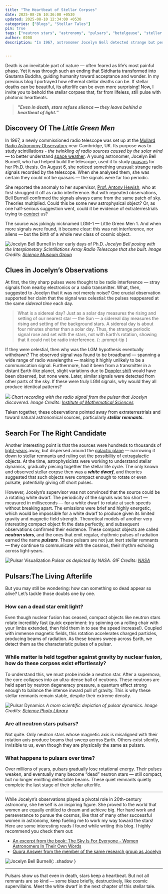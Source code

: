 ```yaml
---
title: "The Heartbeat of Stellar Corpses"
date: 2025-08-26 10:36:00 +0530
updated: 2025-08-10 12:34:00 +0530
categories: ["Blogs", "Stellar Tales"]
pin: true
tags: ["neutron stars", "astronomy", "pulsars", "betelgeuse", "stellar remnants"] 
author: 0208   
description: "In 1967, astronomer Jocelyn Bell detected strange but periodic signals from outer space, briefly mistaking them for extraterrestrial life. She jokingly nicknamed the source ‘Little Green Men’ (LGM-1). These mysterious signals were the first discovered pulsars—cosmic “heartbeats” of stellar corpses."


---
```

<style>
  /* Force drop cap */
  #post-wrapper .post-content > p:first-of-type::first-letter {
    font-size: 5.5em !important;
    float: left;
    line-height: 0.75;
    margin: 0.1em 0.15em 0 0;
    font-family: Georgia, serif;
    font-weight: bold;
    color: inherit;
  }
</style>

Death is an inevitable part of nature — often feared as life’s most painful phase. Yet it was through such an ending that Siddharta transformed into Gautama Buddha, guiding humanity toward acceptance and wonder. In my previous blog I portrayed how ethereal stellar deaths can be. If stellar deaths can be beautiful, its afterlife can be even more surprising! Now, I invite you to behold the stellar corpses that, far from lifeless, still pulse with photonic heartbeats.

> **_"Even in death, stars refuse silence — they leave behind a heartbeat of light._”**                                                                        

## Discovery Of The _Little Green Men_

In 1967, a newly commissioned radio telescope was set up at the [Mullard Radio Astronomy Observatory](https://en.wikipedia.org/wiki/Mullard_Radio_Astronomy_Observatory) near Cambridge, UK. Its purpose was to study scintillations - _the twinkling of radio sources caused by the solar wind_ — to better understand [space weather](https://www.spaceweatherlive.com/). A young astronomer, Jocelyn Bell Burnell, who had helped build the telescope, used it to study [quasars](https://science.nasa.gov/mission/hubble/science/science-behind-the-discoveries/hubble-quasars/) for her Ph.D. thesis. On August 6, she noticed something unusual: strange radio signals recorded by the telescope. When she analysed them, she was certain they could not be quasars — the signals were far too periodic.

She reported the anomaly to her supervisor, [Prof. Antony Hewish](https://www.nobelprize.org/prizes/physics/1974/hewish/biographical/), who at first shrugged it off as radio interference. But with repeated observations, Bell Burnell confirmed the signals always came from the same patch of sky. Theories multiplied. Could this be some new astrophysical object? Or, as one half-serious suggestion went, could it be evidence of extraterrestrials trying to _[contact](https://www.imdb.com/title/tt0118884/)_ us?

The source was jokingly nicknamed LGM-1 — Little Green Men 1. And when more signals were found, it became clear: this was not interference, nor aliens — but the birth of a whole new class of cosmic object.

![Jocelyn Bell Burnell in her early days of Ph.D.](/assets/images/jocelyn_isr.jpg)
_Jocelyn Bell posing with the Interplanetary Scintillations Array Radio Telescope that she built. Image Credits: [Science Museum Group](https://collection.sciencemuseumgroup.org.uk/objects/co8105496/parts-from-the-cambridge-interplanetary-scintillation-array)_


## Clues in Jocelyn’s Observations

At first, the tiny sharp pulses were thought to be radio interference — stray signals from nearby electronics or a radio transmitter. What, then, suggested to Jocelyn that it was not merely noise? One crucial observation supported her claim that the signal was celestial: the pulses reappeared at the same _sidereal time_ each day.

> What is a sidereal day? Just as a solar day measures the rising and setting of our nearest star — the Sun — a sidereal day measures the rising and setting of the background stars. A sidereal day is about four minutes shorter than a solar day. Thus, the strange periodic signal rose and set with the stars, not with Earth’s rotation, showing that it could not be radio interference.
{: .prompt-tip }

If they were celestial, then why was the LGM hypothesis eventually withdrawn? The observed signal was found to be broadband — spanning a wide range of radio wavelengths — making it highly unlikely to be a communication signal. Furthermore, had it been from a transmitter in a distant Earth-like planet, slight variations due to [Doppler shift](https://imagine.gsfc.nasa.gov/features/yba/M31_velocity/spectrum/doppler_more.html) would have been observed, but none were. Later, similar signals were detected from other parts of the sky. If these were truly LGM signals, why would they all produce identical patterns?

![](/assets/images/bell_recording_small.jpg)
_Chart recording with the radio signal from the pulsar that Jocelyn discovered. Image Credits: [Institute of Mathematical Sciences](https://www.imsc.res.in/outreach/scicomm/2024/september/features/pulsars/)_

Taken together, these observations pointed away from extraterrestrials and toward natural astronomical sources, particularly **_stellar remnants_**.

## Search For The Right Candidate

Another interesting point is that the sources were hundreds to thousands of [light-years](https://science.nasa.gov/exoplanets/what-is-a-light-year/) away, but dispersed around the [galactic plane](https://en.wikipedia.org/wiki/Galactic_plane) — narrowing it down to stellar remnants and ruling out the possibility of extragalactic objects. At the time, astrophysicists were working to understand stellar dynamics, gradually piecing together the stellar life cycle. The only known and observed stellar corpse then was a **_white dwarf_**, and theories suggested that such objects were compact enough to rotate or even pulsate, potentially giving off short pulses.

However, Jocelyn’s supervisor was not convinced that the source could be a rotating white dwarf. The periodicity of the signals was too short — measured in milliseconds — for a white dwarf to rotate at such speeds without breaking apart. The emissions were brief and highly energetic, which would be impossible for a white dwarf to produce given its limited gravity and magnetic field strength. Theoretical models of another very interesting compact object fit the data perfectly, and subsequent observations confirmed their existence. These compact objects are called **_neutron stars_**, and the ones that emit regular, rhythmic pulses of radiation earned the name **_pulsars_**. These pulsars are not just inert stellar remnants — they continue to communicate with the cosmos, their rhythm echoing across light-years.

![Pulsar Visualization](/assets/images/pulsars.gif)
_Pulsar as depicted by NASA. GIF Credits: [NASA](https://nasa.tumblr.com/post/163637443034/five-famous-pulsars-from-the-past-50-years)_


## Pulsars:The Living Afterlife

But you may still be wondering: how can something so dead appear so alive? Let’s tackle those doubts one by one.

### How can a dead star emit light?

Even though nuclear fusion has ceased, compact objects like neutron stars rotate incredibly fast (quick experiment: try spinning on a rolling chair with your limbs extended, then fold them in to see the speed increase!). Coupled with immense magnetic fields, this rotation accelerates charged particles, producing beams of radiation. As these beams sweep across Earth, we detect them as the characteristic pulses of a pulsar.

### While matter is held together against gravity by nuclear fusion, how do these corpses exist effortlessly? 

To understand this, we must probe inside a neutron star. After a supernova, the core collapses into an ultra-dense ball of neutrons. These neutrons are held apart by neutron degeneracy pressure, a quantum effect strong enough to balance the intense inward pull of gravity. This is why these stellar remnants remain stable, despite their extreme density.

![Pulsar Dynamics](/assets/images/pulsar_mech.jpg)
_A more scientific depiction of pulsar dynamics. Image Credits: [Science Photo Library](https://www.sciencephoto.com/media/331715/view/pulsar)_

### Are all neutron stars pulsars?

Not quite. Only neutron stars whose magnetic axis is misaligned with their rotation axis produce beams that sweep across Earth. Others exist silently, invisible to us, even though they are physically the same as pulsars.

### What happens to pulsars over time?

Over millions of years, pulsars gradually lose rotational energy. Their pulses weaken, and eventually many become “dead” neutron stars — still compact, but no longer emitting detectable beams. These quiet remnants quietly complete the last stage of their stellar afterlife.

---

While Jocelyn’s observations played a pivotal role in 20th-century astronomy, she herself is an inspiring figure. She proved to the world that women are equally entitled to dream and achieve big. Her hard work and perseverance to pursue the cosmos, like that of many other successful women in astronomy, keep fueling me to work my way toward the stars! Here are some interesting reads I found while writing this blog. I highly recommend you check them out:

- [An excerpt from the book: The Sky Is For Everyone - Women Astronomers In Their Own Words](https://www.space.com/jocelyn-bell-burnell-pulsar-discovery-story)
- [Quora Answer from the member of the same research group as Jocelyn](https://qr.ae/pC1bOt)

![Jocelyn Bell Burnell](/assets/images/jocelyn.jpg){: .shadow }

---

Pulsars show us that even in death, stars keep a heartbeat. But not all remnants are so kind — some blaze briefly, destructively, like cosmic supervillains. Meet the white dwarf in the next chapter of this stellar tale.


